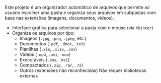 Este projeto é um organizador automático de arquivos que permite ao usuário escolher uma pasta e organiza seus arquivos em subpastas com base nas extensões (imagens, documentos, vídeos).
- Interface gráfica para selecionar a pasta com o mouse (via `tkinter`)
- Organiza os arquivos por tipo:
  - Imagens (`.jpg`, `.png`, `.jpeg`, etc.)
  - Documentos (`.pdf`, `.docx`, `.txt`)
  - Planilhas (`.xls`, `.xlsx`, `.csv`)
  - Vídeos (`.mp4`, `.avi`, `.mov`)
  - Executáveis (`.exe`, `.msi`)
  - Compactados (`.zip`, `.rar`, `.7z`)
  - Outros (extensões não reconhecidas)
Não requer bibliotecas externas

